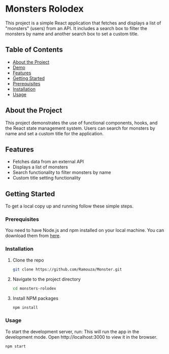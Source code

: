 # Monsters Rolodex

This project is a simple React application that fetches and displays a list of "monsters" (users) from an API. It includes a search box to filter the monsters by name and another search box to set a custom title.


## Table of Contents

- [About the Project](#about-the-project)
- [Demo](#demo)
- [Features](#features)
- [Getting Started](#getting-started)
- [Prerequisites](#prerequisites)
- [Installation](#installation)
- [Usage](#usage)

## About the Project

This project demonstrates the use of functional components, hooks, and the React state management system. Users can search for monsters by name and set a custom title for the application.


## Features

- Fetches data from an external API
- Displays a list of monsters
- Search functionality to filter monsters by name
- Custom title setting functionality

## Getting Started

To get a local copy up and running follow these simple steps.

### Prerequisites

You need to have Node.js and npm installed on your local machine. You can download them from [here](https://nodejs.org/).

### Installation

1. Clone the repo
   ```sh
   git clone https://github.com/Ramouza/Monster.git
2. Navigate to the project directory
   ```sh
   cd monsters-rolodex
3. Install NPM packages
   ```sh
   npm install

### Usage

   To start the development server, run:
   This will run the app in the development mode. Open http://localhost:3000 to view it in the browser.

   ```sh
   npm start
